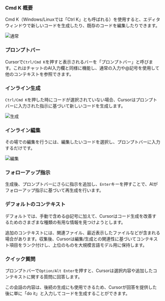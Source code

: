 ### Cmd K 概要

Cmd K（Windows/Linuxでは「Ctrl K」とも呼ばれる）を使用すると、エディタウィンドウで新しいコードを生成したり、既存のコードを編集したりできます。

![通常](https://mintlify.s3-us-west-1.amazonaws.com/cursor/images/cmdk/regular.png)

### プロンプトバー

Cursorで`Ctrl/Cmd K`を押すと表示されるバーを「プロンプトバー」と呼びます。これはチャットのAI入力欄と同様に機能し、通常の入力や@記号を使用して他のコンテキストを参照できます。

### インライン生成

`Ctrl/Cmd K`を押した時にコードが選択されていない場合、Cursorはプロンプトバーに入力された指示に基づいて新しいコードを生成します。

![生成](https://mintlify.s3-us-west-1.amazonaws.com/cursor/images/cmdk/generate.png)

### インライン編集

その場での編集を行うには、編集したいコードを選択し、プロンプトバーに入力するだけです。

![編集](https://mintlify.s3-us-west-1.amazonaws.com/cursor/images/cmdk/edit.png)

### フォローアップ指示

生成後、プロンプトバーにさらに指示を追加し、`Enter`キーを押すことで、AIがフォローアップ指示に基づいて再生成を行います。

### デフォルトのコンテキスト

デフォルトでは、手動で含める@記号に加えて、Cursorはコード生成を改善するためのさまざまな種類の有用な情報を見つけようとします。

追加のコンテキストには、関連ファイル、最近表示したファイルなどが含まれる場合があります。収集後、Cursorは編集/生成との関連性に基づいてコンテキスト項目をランク付けし、上位のものを大規模言語モデル用に保持します。

### クイック質問

プロンプトバーで`Option/Alt Enter`を押すと、Cursorは選択内容や追加したコンテキストに関する質問に回答します。

この会話の内容は、後続の生成にも使用できるため、Cursorが回答を提供した後に単に「do it」と入力してコードを生成することができます。
